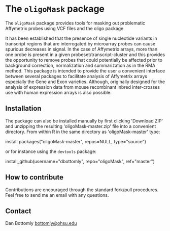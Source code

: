 The `oligoMask` package
=========

The `oligoMask` package provides tools for masking out problematic Affymetrix probes 
using VCF files and the oligo package

It has been established that the presence of single nucleotide variants in 
transcript regions that are interrogated by microarray probes can cause spurious 
decreases in signal.  In the case of Affymetrix arrays, more than one probe is present 
in a given probeset/transcript-cluster and this provides the opportunity to remove probes 
that could potentially be affected prior to background correction, normalization and 
summarization as in the RMA method. This package is intended to provide the user a convenient 
interface between several packages to facilitate analysis of Affymetrix arrays especially the 
Gene and Exon varieties. Although, originally designed for the analysis of expression data 
from mouse recombinant inbred inter-crosses use with human expression arrays is also possible.

Installation
----------

The package can also be installed manually by first clicking 'Download ZIP' and unzipping the resulting 
'oligoMask-master.zip' file into a convenient directory.  From within R in the same directory as 
'oligoMask-master' type:

install.packages("oligoMask-master", repos=NULL, type="source")

or for instance using the `devtools` package:

install_github(username="dbottomly", repo="oligoMask", ref="master")

How to contribute
---------

Contributions are encouraged through the standard fork/pull procedures.  Feel free to send me an email with any 
questions.

Contact
---------

Dan Bottomly
bottomly@ohsu.edu

